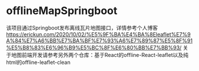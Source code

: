 # offlineMapSpringboot
该项目通过Springboot发布离线瓦片地图接口，详情参考个人博客
https://erickun.com/2020/10/02/%E5%9F%BA%E4%BA%8Eleaflet%E7%9A%84%E7%A6%BB%E7%BA%BF%E7%93%A6%E7%89%87%E5%8F%91%E5%B8%83%E6%96%B9%E5%BC%8F%E6%80%BB%E7%BB%93/
关于地图前端开发请参考另外两个仓库：基于React的offline-React-leaflet以及纯html的offline-leaflet-clean


